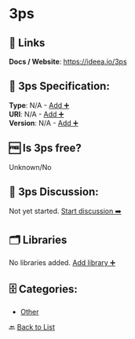 # 3ps



##  🔗 Links
**Docs / Website**: https://ideea.io/3ps

## 🧬 3ps Specification:
**Type**: N/A - [Add ➕](https://github.com/apis-list/apis-list/edit/main/apis/3ps/3ps.yaml)  
**URI**: N/A - [Add ➕](https://github.com/apis-list/apis-list/edit/main/apis/3ps/3ps.yaml)  
**Version**: N/A - [Add ➕](https://github.com/apis-list/apis-list/edit/main/apis/3ps/3ps.yaml)

## 🆓 Is 3ps free?
 Unknown/No 

## 💬 3ps Discussion:
Not yet started. [Start discussion ➡️](https://github.com/apis-list/apis-list/discussions/new)

## 🗂️ Libraries

No libraries added. [Add library ➕](https://github.com/apis-list/apis-list/edit/main/apis/3ps/3ps.yaml)    


## 🗄️ Categories:
- [Other](https://github.com/apis-list/apis-list#other-)

🔙  [Back to List](https://github.com/apis-list/apis-list)
